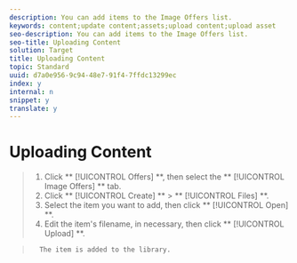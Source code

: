 ```yaml
---
description: You can add items to the Image Offers list.
keywords: content;update content;assets;upload content;upload asset
seo-description: You can add items to the Image Offers list.
seo-title: Uploading Content
solution: Target
title: Uploading Content
topic: Standard
uuid: d7a0e956-9c94-48e7-91f4-7ffdc13299ec
index: y
internal: n
snippet: y
translate: y
---
```


# Uploading Content


>1. Click ** [!UICONTROL  Offers] **, then select the ** [!UICONTROL  Image Offers] ** tab.
>1. Click ** [!UICONTROL  Create] ** > ** [!UICONTROL  Files] **.
>1. Select the item you want to add, then click ** [!UICONTROL  Open] **.
>1. Edit the item's filename, in necessary, then click ** [!UICONTROL  Upload] **.

>       The item is added to the library. 
